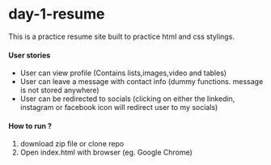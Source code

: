 # day-1-resume
This is a practice resume site built to practice html and css stylings.

#### User stories
- User can view profile (Contains lists,images,video and tables)
- User can leave a message with contact info (dummy functions. message is not stored anywhere)
- User can be redirected to socials (clicking on either the linkedin, instagram or facebook icon will redirect user to my socials)

#### How to run ?
1. download zip file or clone repo
2. Open index.html with browser (eg. Google Chrome)
